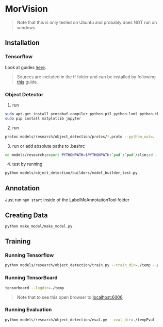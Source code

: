 # MorVision

> Note that this is only tested on Ubuntu and probably does NOT run on windows

## Installation

### Tensorflow

Look at guides [here](tensorflow.org/install).
> Sources are included in the tf folder and can be installed by following [this](tensorflow.org/install/install_sources) guide.

### Object Detector

1. run
``` bash
sudo apt-get install protobuf-compiler python-pil python-lxml python-tk
sudo pip install matplotlib jupyter
```
2. run
```bash
protoc models/research/object_detection/protos/*.proto --python_out=.
```
3. run or add absolute paths to .bashrc
```bash
cd models/research;export PYTHONPATH=$PYTHONPATH:`pwd`:`pwd`/slim;cd ../..
```
4. test by running
```bash
python models/object_detection/builders/model_builder_test.py
```

## Annotation

Just run `npm start` inside of the LabelMeAnnotationTool folder

## Creating Data

```bash
python make_model/make_model.py
```

## Training

### Running Tensorflow

```bash
python models/research/object_detection/train.py --train_dir=./temp --pipeline_config_path=/home/elias/Desktop/web/morvision/make_model/embedded_ssd_mobilenet_v1_coco.config
```

### Running TensorBoard

```bash
tensorboard --logdir=./temp
```

> Note that to see this open browser to [localhost:6006](localhost:6006)

### Running Evaluation

```bash
python models/research/object_detection/eval.py --eval_dir=./tempEval --pipeline_config_path=/home/elias/Desktop/web/morvision/make_model/embedded_ssd_mobilenet_v1_coco.config
```
